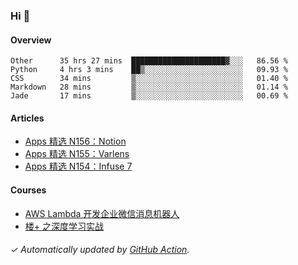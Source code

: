### Hi 👋

#### Overview

<!--START_SECTION:waka-->
```text
Other      35 hrs 27 mins  █████████████████████▓░░░   86.56 % 
Python     4 hrs 3 mins    ██▒░░░░░░░░░░░░░░░░░░░░░░   09.93 % 
CSS        34 mins         ▒░░░░░░░░░░░░░░░░░░░░░░░░   01.40 % 
Markdown   28 mins         ▒░░░░░░░░░░░░░░░░░░░░░░░░   01.14 % 
Jade       17 mins         ▒░░░░░░░░░░░░░░░░░░░░░░░░   00.69 % 
```
<!--END_SECTION:waka-->

#### Articles

<!-- BLOG:START -->
- [Apps 精选 N156：Notion](https://huhuhang.com/post/product-hunt/product-hunt-n156)
- [Apps 精选 N155：Varlens](https://huhuhang.com/post/product-hunt/product-hunt-n155)
- [Apps 精选 N154：Infuse 7](https://huhuhang.com/post/product-hunt/product-hunt-n154)
<!-- BLOG:END -->

#### Courses

<!-- SYL:START -->
- [AWS Lambda 开发企业微信消息机器人](https://lanqiao.cn/courses/2868)
- [楼+ 之深度学习实战](https://lanqiao.cn/courses/2617)
<!-- SYL:END -->

###### ✓ Automatically updated by [GitHub Action](https://github.com/huhuhang/huhuhang/actions).
